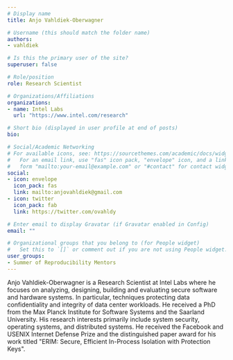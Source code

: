 ```yaml
---
# Display name
title: Anjo Vahldiek-Oberwagner

# Username (this should match the folder name)
authors:
- vahldiek

# Is this the primary user of the site?
superuser: false

# Role/position
role: Research Scientist

# Organizations/Affiliations
organizations:
- name: Intel Labs
  url: "https://www.intel.com/research"

# Short bio (displayed in user profile at end of posts)
bio:

# Social/Academic Networking
# For available icons, see: https://sourcethemes.com/academic/docs/widgets/#icons
#   For an email link, use "fas" icon pack, "envelope" icon, and a link in the
#   form "mailto:your-email@example.com" or "#contact" for contact widget.
social:
- icon: envelope
  icon_pack: fas
  link: mailto:anjovahldiek@gmail.com
- icon: twitter
  icon_pack: fab
  link: https://twitter.com/ovahldy

# Enter email to display Gravatar (if Gravatar enabled in Config)
email: ""

# Organizational groups that you belong to (for People widget)
#   Set this to `[]` or comment out if you are not using People widget.  
user_groups:
- Summer of Reproducibility Mentors
---
```

Anjo Vahldiek-Oberwagner is a Research Scientist at Intel Labs where he focuses on analyzing, designing, building and evaluating secure software and hardware systems. In particular, techniques protecting data confidentiality and integrity of data center workloads. He received a PhD from the Max Planck Institute for Software Systems and the Saarland University. His research interests primarily include system security, operating systems, and distributed systems. He received the Facebook and USENIX Internet Defense Prize and the distinguished paper award for his work titled "ERIM: Secure, Efficient In-Process Isolation with Protection Keys".
